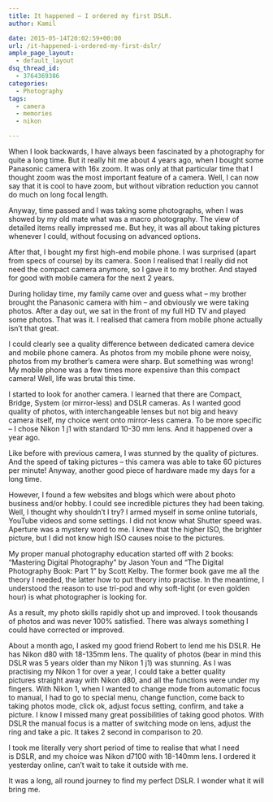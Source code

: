 ```yaml
---
title: It happened – I ordered my first DSLR.
author: Kamil

date: 2015-05-14T20:02:59+00:00
url: /it-happened-i-ordered-my-first-dslr/
ample_page_layout:
  - default_layout
dsq_thread_id:
  - 3764369386
categories:
  - Photography
tags:
  - camera
  - memories
  - nikon

---
```

When I look backwards, I have always been fascinated by a photography for quite a long time. But it really hit me about 4 years ago, when I bought some Panasonic camera with 16x zoom. It was only at that particular time that I thought zoom was the most important feature of a camera. Well, I can now say that it is cool to have zoom, but without vibration reduction you cannot do much on long focal length.

<!--more-->

Anyway, time passed and I was taking some photographs, when I was showed by my old mate what was a macro photography. The view of detailed items really impressed me. But hey, it was all about taking pictures whenever I could, without focusing on advanced options.

After that, I bought my first high-end mobile phone. I was surprised (apart from specs of course) by its camera. Soon I realised that I really did not need the compact camera anymore, so I gave it to my brother. And stayed for good with mobile camera for the next 2 years.

During holiday time, my family came over and guess what &#8211; my brother brought the Panasonic camera with him &#8211; and obviously we were taking photos. After a day out, we sat in the front of my full HD TV and played some photos. That was it. I realised that camera from mobile phone actually isn&#8217;t that great.

I could clearly see a quality difference between dedicated camera device and mobile phone camera. As photos from my mobile phone were noisy, photos from my brother&#8217;s camera were sharp. But something was wrong! My mobile phone was a few times more expensive than this compact camera! Well, life was brutal this time.

I started to look for another camera. I learned that there are Compact, Bridge, System (or mirror-less) and DSLR cameras. As I wanted good quality of photos, with interchangeable lenses but not big and heavy camera itself, my choice went onto mirror-less camera. To be more specific &#8211; I chose Nikon 1 j1 with standard 10-30 mm lens. And it happened over a year ago.

Like before with previous camera, I was stunned by the quality of pictures. And the speed of taking pictures &#8211; this camera was able to take 60 pictures per minute! Anyway, another good piece of hardware made my days for a long time.

However, I found a few websites and blogs which were about photo business and/or hobby. I could see incredible pictures they had been taking. Well, I thought why shouldn’t I try? I armed myself in some online tutorials, YouTube videos and some settings. I did not know what Shutter speed was. Aperture was a mystery word to me. I knew that the higher ISO, the brighter picture, but I did not know high ISO causes noise to the pictures.

My proper manual photography education started off with 2 books: &#8220;Mastering Digital Photography&#8221; by Jason Youn and &#8220;The Digital Photography Book: Part 1&#8221; by Scott Kelby. The former book gave me all the theory I needed, the latter how to put theory into practise. In the meantime, I understood the reason to use tri-pod and why soft-light (or even golden hour) is what photographer is looking for.

As a result, my photo skills rapidly shot up and improved. I took thousands of photos and was never 100% satisfied. There was always something I could have corrected or improved.

About a month ago, I asked my good friend Robert to lend me his DSLR. He has Nikon d80 with 18-135mm lens. The quality of photos (bear in mind this DSLR was 5 years older than my Nikon 1 j1) was stunning. As I was practising my Nikon 1 for over a year, I could take a better quality pictures straight away with Nikon d80, and all the functions were under my fingers. With Nikon 1, when I wanted to change mode from automatic focus to manual, I had to go to special menu, change function, come back to taking photos mode, click ok, adjust focus setting, confirm, and take a picture. I know I missed many great possibilities of taking good photos. With DSLR the manual focus is a matter of switching mode on lens, adjust the ring and take a pic. It takes 2 second in comparison to 20.

I took me literally very short period of time to realise that what I need is DSLR, and my choice was Nikon d7100 with 18-140mm lens. I ordered it yesterday online, can&#8217;t wait to take it outside with me.

It was a long, all round journey to find my perfect DSLR. I wonder what it will bring me.
